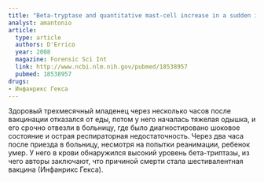 ```yaml
---
title: "Beta-tryptase and quantitative mast-cell increase in a sudden infant death following hexavalent immunization"
analyst: amantonio
article:
  type: article
  authors: D'Errico
  year: 2008
  magazine: Forensic Sci Int
  link: http://www.ncbi.nlm.nih.gov/pubmed/18538957
  pubmed: 18538957
drugs:
- Инфанрикс Гекса
---
```


Здоровый трехмесячный младенец через несколько часов после вакцинации отказался от еды, потом у него началась тяжелая одышка, и его срочно отвезли в больницу, где было диагностировано шоковое состояние и острая респираторная недостаточность. Через два часа после приезда в больницу, несмотря на попытки реанимации, ребенок умер.
У него в крови обнаружился высокий уровень бета-триптазы, из чего авторы заключают, что причиной смерти стала шестивалентная вакцина (Инфанрикс Гекса).
